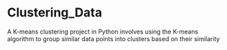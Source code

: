 # Clustering_Data
A K-means clustering project in Python involves using the K-means algorithm to group similar data points into clusters based on their similarity
